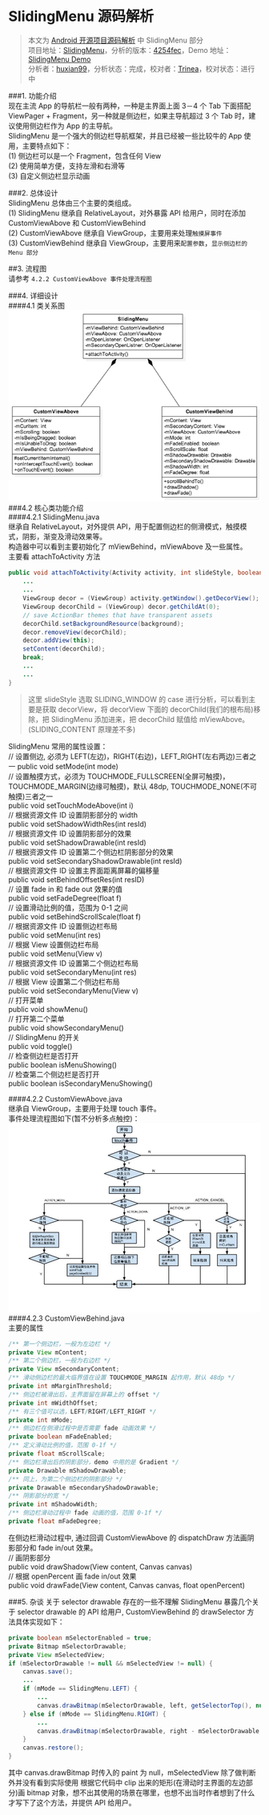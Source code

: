 SlidingMenu 源码解析
====================================
> 本文为 [Android 开源项目源码解析](https://github.com/android-cn/android-open-project-analysis) 中 SlidingMenu 部分  
> 项目地址：[SlidingMenu](https://github.com/jfeinstein10/SlidingMenu)，分析的版本：[4254fec](https://github.com/jfeinstein10/SlidingMenu/commit/4254feca3ece9397cd501921ee733f19ea0fdad8)，Demo 地址：[SlidingMenu Demo](https://github.com/aosp-exchange-group/android-open-project-demo/tree/master/sliding-menu-demo)  
> 分析者：[huxian99](https://github.com/huxian99)，分析状态：完成，校对者：[Trinea](https://github.com/trinea)，校对状态：进行中  

###1. 功能介绍  
现在主流 App 的导航栏一般有两种，一种是主界面上面 3－4 个 Tab 下面搭配 ViewPager + Fragment，另一种就是侧边栏，如果主导航超过 3 个 Tab 时，建议使用侧边栏作为 App 的主导航。  
SlidingMenu 是一个强大的侧边栏导航框架，并且已经被一些比较牛的 App 使用，主要特点如下：  
(1) 侧边栏可以是一个 Fragment，包含任何 View  
(2) 使用简单方便，支持左滑和右滑等  
(3) 自定义侧边栏显示动画  

###2. 总体设计  
SlidingMenu 总体由三个主要的类组成。  
(1) SlidingMenu 继承自 RelativeLayout，对外暴露 API 给用户，同时在添加 CustomViewAbove 和 CustomViewBehind  
(2) CustomViewAbove 继承自 ViewGroup，主要用来处理`触摸屏事件`  
(3) CustomViewBehind 继承自 ViewGroup，主要用来`配置参数`，`显示侧边栏的 Menu 部分`  

##3. 流程图  
请参考 `4.2.2 CustomViewAbove 事件处理流程图`  

###4. 详细设计  
####4.1 类关系图  
![alt tex](./image/SlidingMenu.png)  
###4.2 核心类功能介绍  
####4.2.1 SlidingMenu.java  
继承自 RelativeLayout，对外提供 API，用于配置侧边栏的侧滑模式，触摸模式，阴影，渐变及滑动效果等。  
构造器中可以看到主要初始化了 mViewBehind，mViewAbove 及一些属性。  
主要看 attachToActivity 方法  
```java
public void attachToActivity(Activity activity, int slideStyle, boolean actionbarOverlay) {
    ...
    ...
    ViewGroup decor = (ViewGroup) activity.getWindow().getDecorView();
    ViewGroup decorChild = (ViewGroup) decor.getChildAt(0);
    // save ActionBar themes that have transparent assets
    decorChild.setBackgroundResource(background);
    decor.removeView(decorChild);
    decor.addView(this);
    setContent(decorChild);
    break;
    ...
    ...
}
```
> 这里 slideStyle 选取 SLIDING_WINDOW 的 case 进行分析，可以看到主要是获取 decorView，将 decorView 下面的 decorChild(我们的根布局)移除，把 SlidingMenu 添加进来，把 decorChild 赋值给 mViewAbove。  
(SLIDING_CONTENT 原理差不多)  

SlidingMenu 常用的属性设置：  
// 设置侧边, 必须为 LEFT(左边)，RIGHT(右边)，LEFT_RIGHT(左右两边)三者之一
public void setMode(int mode)  
// 设置触摸方式，必须为 TOUCHMODE_FULLSCREEN(全屏可触摸)，TOUCHMODE_MARGIN(边缘可触摸)，默认 48dp, TOUCHMODE_NONE(不可触摸)三者之一  
public void setTouchModeAbove(int i)  
// 根据资源文件 ID 设置阴影部分的 width  
public void setShadowWidthRes(int resId)  
// 根据资源文件 ID 设置阴影部分的效果  
public void setShadowDrawable(int resId)  
// 根据资源文件 ID 设置第二个侧边栏阴影部分的效果  
public void setSecondaryShadowDrawable(int resId)  
// 根据资源文件 ID 设置主界面距离屏幕的偏移量  
public void setBehindOffsetRes(int resID)  
// 设置 fade in 和 fade out 效果的值  
public void setFadeDegree(float f)   
// 设置滑动比例的值，范围为 0-1 之间  
public void setBehindScrollScale(float f)  
// 根据资源文件 ID 设置侧边栏布局  
public void setMenu(int res)  
// 根据 View 设置侧边栏布局  
public void setMenu(View v)  
// 根据资源文件 ID 设置第二个侧边栏布局  
public void setSecondaryMenu(int res)  
// 根据 View 设置第二个侧边栏布局  
public void setSecondaryMenu(View v)  
// 打开菜单  
public void showMenu()  
// 打开第二个菜单  
public void showSecondaryMenu()  
// SlidingMenu 的开关  
public void toggle()  
// 检查侧边栏是否打开  
public boolean isMenuShowing()  
// 检查第二个侧边栏是否打开  
public boolean isSecondaryMenuShowing()  

####4.2.2 CustomViewAbove.java  
继承自 ViewGroup，主要用于处理 touch 事件。  
事件处理流程图如下(暂不分析多点触控)：  
![alt tex](./image/touch_event.jpg)  
####4.2.3 CustomViewBehind.java  
主要的属性  
```java
/** 第一个侧边栏，一般为左边栏 */  
private View mContent;
/** 第二个侧边栏，一般为右边栏 */  
private View mSecondaryContent;  
/** 滑动侧边栏的最大临界值在设置 TOUCHMODE_MARGIN 起作用，默认 48dp */  
private int mMarginThreshold;  
/** 侧边栏被滑出后，主界面留在屏幕上的 offset */  
private int mWidthOffset;  
/** 有三个值可以选，LEFT/RIGHT/LEFT_RIGHT */  
private int mMode;  
/** 侧边栏在侧滑过程中是否需要 fade 动画效果 */  
private boolean mFadeEnabled;  
/** 定义滑动比例的值，范围 0-1f */  
private float mScrollScale;  
/** 侧边栏滑出后的阴影部分，demo 中用的是 Gradient */  
private Drawable mShadowDrawable;  
/** 同上，为第二个侧边栏的阴影部分 */  
private Drawable mSecondaryShadowDrawable;  
/** 阴影部分的宽 */  
private int mShadowWidth;  
/** 侧边栏滑动过程中 fade 动画的值，范围 0-1f */  
private float mFadeDegree;  
``` 
在侧边栏滑动过程中, 通过回调 CustomViewAbove 的 dispatchDraw 方法画阴影部分和 fade in/out 效果。  
// 画阴影部分  
public void drawShadow(View content, Canvas canvas)  
// 根据 openPercent 画 fade in/out 效果  
public void drawFade(View content, Canvas canvas, float openPercent)  

###5. 杂谈
关于 selector drawable 存在的一些不理解
SlidingMenu 暴露几个关于 selector drawable 的 API 给用户, CustomViewBehind 的 drawSelector 方法具体实现如下：  
```java
private boolean mSelectorEnabled = true;  
private Bitmap mSelectorDrawable;  
private View mSelectedView;  
if (mSelectorDrawable != null && mSelectedView != null) {
    canvas.save();
    ...
    if (mMode == SlidingMenu.LEFT) {
        ...
        canvas.drawBitmap(mSelectorDrawable, left, getSelectorTop(), null);     
    } else if (mMode == SlidingMenu.RIGHT) {
        ...
        canvas.drawBitmap(mSelectorDrawable, right - mSelectorDrawable.getWidth(), getSelectorTop(), null);
    }
    canvas.restore();
}
```  
其中 canvas.drawBitmap 时传入的 paint 为 null，mSelectedView 除了做判断外并没有看到实际使用
根据它代码中 clip 出来的矩形(在滑动时主界面的左边部分)画 bitmap 对象，想不出其使用的场景在哪里，也想不出当时作者想到了什么才写下了这个方法，并提供 API 给用户。  
